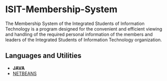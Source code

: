 # ISIT-Membership-System
The Membership System of the Integrated Students of Information Technology is a program designed for the convenient and efficient viewing and handling of the required personal information of the members and leaders of the Integrated Students of Information Technology organization.

## Languages and Utilities
- **JAVA**
- [NETBEANS](https://netbeans.apache.org/front/main/index.html)

